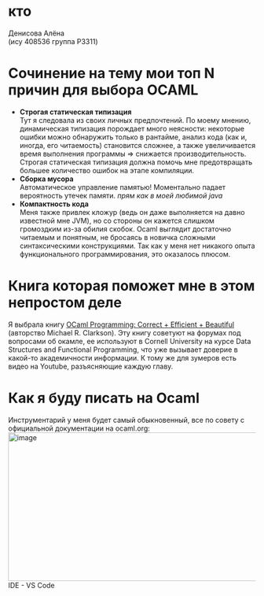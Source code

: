 # кто
Денисова Алёна <br>
(ису 408536 группа P3311)
# Сочинение на тему мои топ N причин для выбора OCAML
- **Строгая статическая типизация** <br>
Тут я следовала из своих личных предпочтений. По моему мнению, динамическая типизация порождает много неясности: некоторые ошибки можно обнаружить только в рантайме, анализ кода (как и, иногда, его читаемость) становится сложнее, а также увеличивается время выполнения программы => снижается производительность. Строгая статическая типизация должна помочь мне предотвращать большее количество ошибок на этапе компиляции.
- **Сборка мусора** <br>
Автоматическое управление памятью! Моментально падает вероятность утечек памяти. _прям как в моей любимой java_
- **Компактность кода** <br>
Меня также привлек кложур (ведь он даже выполняется на давно известной мне JVM), но со стороны он кажется слишком громоздким из-за обилия скобок. Ocaml выглядит достаточно читаемым и понятным, не бросаясь в новичка сложными синтаксическими конструкциями. Так как у меня нет никакого опыта функционального программирования, это оказалось плюсом.
# Книга которая поможет мне в этом непростом деле
Я выбрала книгу [OCaml Programming: Correct + Efficient + Beautiful](https://cs3110.github.io/textbook/cover.html) (авторство Michael R. Clarkson). Эту книгу советуют на форумах под вопросами об окамле, ее используют в Cornell University на курсе Data Structures and Functional Programming, что уже вызывает доверие в какой-то академичности информации. К тому же для зумеров есть видео на Youtube, разъясняющие каждую главу. 
# Как я буду писать на Ocaml
Инструментарий у меня будет самый обыкновенный, все по совету с официальной документации на ocaml.org:
<img width="1010" height="302" alt="image" src="https://github.com/user-attachments/assets/dfc21210-fa8b-4737-99e7-1496ddc35e07" />
IDE - VS Code
